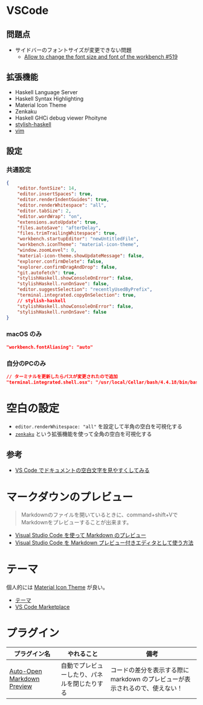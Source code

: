 # VSCode

## 問題点

- サイドバーのフォントサイズが変更できない問題
  - [Allow to change the font size and font of the workbench #519](https://github.com/Microsoft/vscode/issues/519)

## 拡張機能
- Haskell Language Server
- Haskell Syntax Highlighting
- Material Icon Theme
- Zenkaku
- Haskell GHCi debug viewer Phoityne
- [stylish-haskell](https://marketplace.visualstudio.com/items?itemName=vigoo.stylish-haskell)
- [vim](https://github.com/VSCodeVim/Vim)

## 設定

### 共通設定

```json
{
    "editor.fontSize": 14,
    "editor.insertSpaces": true,
    "editor.renderIndentGuides": true,
    "editor.renderWhitespace": "all",
    "editor.tabSize": 2,
    "editor.wordWrap": "on",
    "extensions.autoUpdate": true,
    "files.autoSave": "afterDelay",
    "files.trimTrailingWhitespace": true,
    "workbench.startupEditor": "newUntitledFile",
    "workbench.iconTheme": "material-icon-theme",
    "window.zoomLevel": 0,
    "material-icon-theme.showUpdateMessage": false,
    "explorer.confirmDelete": false,
    "explorer.confirmDragAndDrop": false,
    "git.autofetch": true,
    "stylishHaskell.showConsoleOnError": false,
    "stylishHaskell.runOnSave": false,
    "editor.suggestSelection": "recentlyUsedByPrefix",
    "terminal.integrated.copyOnSelection": true,
    // stylish-haskell
    "stylishHaskell.showConsoleOnError": false,
    "stylishHaskell.runOnSave": false
}
```

### macOS のみ

```json
"workbench.fontAliasing": "auto"
```

### 自分のPCのみ

```json
// ターミナルを更新したらパスが変更されたので追加
"terminal.integrated.shell.osx": "/usr/local/Cellar/bash/4.4.18/bin/bash"
```

# 空白の設定
- `editor.renderWhitespace: "all"` を設定して半角の空白を可視化する
- [`zenkaku`](https://marketplace.visualstudio.com/items?itemName=mosapride.zenkaku) という拡張機能を使って全角の空白を可視化する

## 参考
- [VS Code でドキュメントの空白文字を見やすくしてみる](https://qiita.com/satokaz/items/cb45d82f6f8f1e24c0d6)

# マークダウンのプレビュー
> Markdownのファイルを開いているときに、command+shift+VでMarkdownをプレビューすることが出来ます。

- [Visual Studio Code を使って Markdown のプレビュー](https://qiita.com/poemn/items/8094c04bba86bd4fbe54)
- [Visual Studio Code を Markdown プレビュー付きエディタとして使う方法](https://qiita.com/akira6592/items/da5271a4987eab2c7a5a)

# テーマ

個人的には [Material Icon Theme](https://marketplace.visualstudio.com/items?itemName=PKief.material-icon-theme) が良い。

- [テーマ](https://vscode-doc-jp.github.io/docs/getstarted/themes.html)
- [VS Code Marketplace](https://marketplace.visualstudio.com/search?target=vscode&category=Themes&sortBy=Downloads)

# プラグイン

プラグイン名 | やれること | 備考
--------|------- |------
[Auto-Open Markdown Preview](https://marketplace.visualstudio.com/items?itemName=hnw.vscode-auto-open-markdown-preview) | 自動でプレビューしたり、パネルを閉じたりする | コードの差分を表示する際に markdown のプレビューが表示されるので、使えない！
